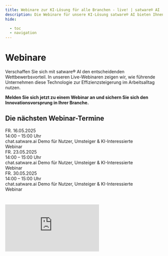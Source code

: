```yaml
---
title: Webinare zur KI-Lösung für alle Branchen - live! | satware® AI
description: Die Webinare für unsere KI-Lösung satware® AI bieten Ihnen den entscheidenden Wettbewerbsvorteil – melden Sie sich jetzt zu unseren Live-Webinaren an!
hide:

  - toc
  - navigation
---
```


# Webinare

Verschaffen Sie sich mit satware® AI den entscheidenden Wettbewerbsvorteil. In unseren Live-Webinaren zeigen wir, wie führende Unternehmen diese Technologie zur Effizienzsteigerung im Arbeitsalltag nutzen.

**Melden Sie sich jetzt zu einem Webinar an und sichern Sie sich den Innovationsvorsprung in Ihrer Branche.**

## Die nächsten Webinar-Termine

<div class="satag--webinar-dates">
  <div class="satag--webinar-item">
    <div class="satag--webinar-date"><i class="fa-thin fa-calendar-days"></i> FR. 16.05.2025</div>
    <div class="satag--webinar-time"><i class="fa-thin fa-clock"></i> 14:00 – 15:00 Uhr</div>
    <div class="satag--webinar-course">chat.satware.ai Demo für Nutzer, Umsteiger & KI-Interessierte</div>
    <div class="satag--webinar-type">Webinar</div>
  </div>

  <div class="satag--webinar-item">
    <div class="satag--webinar-date"><i class="fa-thin fa-calendar-days"></i> FR. 23.05.2025</div>
    <div class="satag--webinar-time"><i class="fa-thin fa-clock"></i> 14:00 – 15:00 Uhr</div>
    <div class="satag--webinar-course">chat.satware.ai Demo für Nutzer, Umsteiger & KI-Interessierte</div>
    <div class="satag--webinar-type">Webinar</div>
  </div>

  <div class="satag--webinar-item">
    <div class="satag--webinar-date"><i class="fa-thin fa-calendar-days"></i> FR. 30.05.2025</div>
    <div class="satag--webinar-time"><i class="fa-thin fa-clock"></i> 14:00 – 15:00 Uhr</div>
    <div class="satag--webinar-course">chat.satware.ai Demo für Nutzer, Umsteiger & KI-Interessierte</div>
    <div class="satag--webinar-type">Webinar</div>
  </div>
</div>

<div class="satag--webinar-form-container" style="width: 100%; margin-top: 40px;">
<iframe id="nextcloud-form" src="https://data.satware.com/apps/forms/embed/TFbCpzSJdEDzyAorS9p2mHDs" scrolling="no" frameborder="0" allowtransparency="true"></iframe>
</div>

